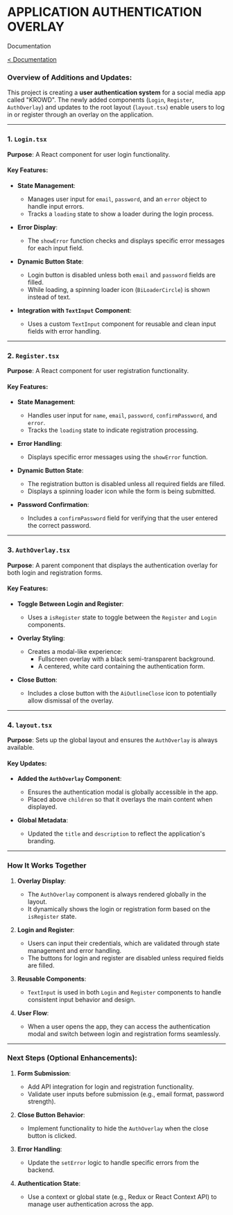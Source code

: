 # APPLICATION AUTHENTICATION OVERLAY
Documentation 

[< Documentation](./README.md)  

### Overview of Additions and Updates:

This project is creating a **user authentication system** for a social media app called "KROWD". The newly added components (`Login`, `Register`, `AuthOverlay`) and updates to the root layout (`layout.tsx`) enable users to log in or register through an overlay on the application.

---

### **1. `Login.tsx`**
**Purpose**: A React component for user login functionality.  

#### **Key Features**:
- **State Management**:
  - Manages user input for `email`, `password`, and an `error` object to handle input errors.
  - Tracks a `loading` state to show a loader during the login process.

- **Error Display**:
  - The `showError` function checks and displays specific error messages for each input field.

- **Dynamic Button State**:
  - Login button is disabled unless both `email` and `password` fields are filled.
  - While loading, a spinning loader icon (`BiLoaderCircle`) is shown instead of text.

- **Integration with `TextInput` Component**:
  - Uses a custom `TextInput` component for reusable and clean input fields with error handling.

---

### **2. `Register.tsx`**
**Purpose**: A React component for user registration functionality.  

#### **Key Features**:
- **State Management**:
  - Handles user input for `name`, `email`, `password`, `confirmPassword`, and `error`.
  - Tracks the `loading` state to indicate registration processing.

- **Error Handling**:
  - Displays specific error messages using the `showError` function.

- **Dynamic Button State**:
  - The registration button is disabled unless all required fields are filled.
  - Displays a spinning loader icon while the form is being submitted.

- **Password Confirmation**:
  - Includes a `confirmPassword` field for verifying that the user entered the correct password.

---

### **3. `AuthOverlay.tsx`**
**Purpose**: A parent component that displays the authentication overlay for both login and registration forms.

#### **Key Features**:
- **Toggle Between Login and Register**:
  - Uses a `isRegister` state to toggle between the `Register` and `Login` components.

- **Overlay Styling**:
  - Creates a modal-like experience:
    - Fullscreen overlay with a black semi-transparent background.
    - A centered, white card containing the authentication form.

- **Close Button**:
  - Includes a close button with the `AiOutlineClose` icon to potentially allow dismissal of the overlay.

---

### **4. `layout.tsx`**
**Purpose**: Sets up the global layout and ensures the `AuthOverlay` is always available.

#### **Key Updates**:
- **Added the `AuthOverlay` Component**:
  - Ensures the authentication modal is globally accessible in the app.
  - Placed above `children` so that it overlays the main content when displayed.

- **Global Metadata**:
  - Updated the `title` and `description` to reflect the application's branding.

---

### **How It Works Together**
1. **Overlay Display**:
   - The `AuthOverlay` component is always rendered globally in the layout. 
   - It dynamically shows the login or registration form based on the `isRegister` state.

2. **Login and Register**:
   - Users can input their credentials, which are validated through state management and error handling.
   - The buttons for login and register are disabled unless required fields are filled.

3. **Reusable Components**:
   - `TextInput` is used in both `Login` and `Register` components to handle consistent input behavior and design.

4. **User Flow**:
   - When a user opens the app, they can access the authentication modal and switch between login and registration forms seamlessly.

---

### **Next Steps** (Optional Enhancements):
1. **Form Submission**:
   - Add API integration for login and registration functionality.
   - Validate user inputs before submission (e.g., email format, password strength).

2. **Close Button Behavior**:
   - Implement functionality to hide the `AuthOverlay` when the close button is clicked.

3. **Error Handling**:
   - Update the `setError` logic to handle specific errors from the backend.

4. **Authentication State**:
   - Use a context or global state (e.g., Redux or React Context API) to manage user authentication across the app.